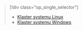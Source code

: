 > [!div class="op_single_selector"]
> * [Klaster systemu Linux](../articles/hdinsight/hdinsight-use-oozie-linux-mac.md)
> * [Klaster systemu Windows](../articles/hdinsight/hdinsight-use-oozie.md)
> 
> 



<!--HONumber=Jan17_HO3-->


